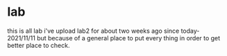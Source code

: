 # lab
this is all lab 
i've upload lab2 for about two weeks ago since today-2021/11/11
but because of a general place to put every thing in order to get better place to check.
